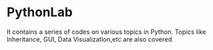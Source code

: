 # PythonLab
It contains a series of codes on various topics in Python. Topics like Inheritance, GUI, Data Visualization,etc are also covered

